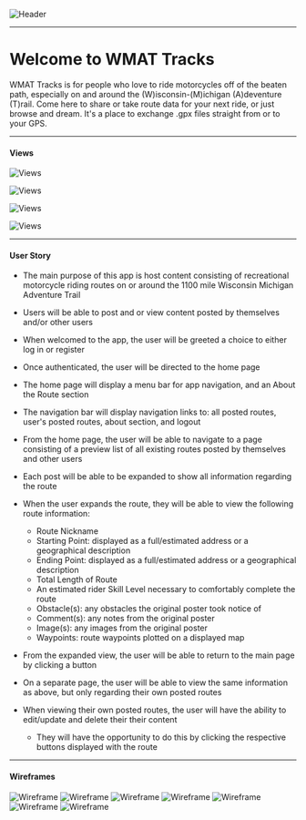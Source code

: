 ![Header](https://i.imgur.com/14l99pl.png)

___



# Welcome to WMAT Tracks 


WMAT Tracks is for people who love to ride motorcycles off of the beaten path, especially on and around the (W)isconsin-(M)ichigan (A)deventure (T)rail. Come here to share or take route data for your next ride, or just browse and dream. It's a place to exchange .gpx files straight from or to your GPS.


***

#### Views 

![Views](https://i.imgur.com/GT3puBA.png)

![Views](https://i.imgur.com/OGrR3fO.png)

![Views](https://i.imgur.com/a0SxpYx.png)

![Views](https://i.imgur.com/obpEzHQ.png)

---


#### User Story

* The main purpose of this app is host content consisting of recreational motorcycle riding routes on or around the 1100 mile Wisconsin Michigan Adventure Trail

* Users will be able to post and or view content posted by themselves and/or other users

* When welcomed to the app, the user will be greeted a choice to either log in or register

* Once authenticated, the user will be directed to the home page

* The home page will display a menu bar for app navigation, and an About the Route section

* The navigation bar will display navigation links to: all posted routes, user's posted routes, about section, and logout

* From the home page, the user will be able to navigate to a page consisting of a preview list of all existing routes posted by themselves and other users

* Each post will be able to be expanded to show all information regarding the route

* When the user expands the route, they will be able to view the following route information:
  * Route Nickname
  * Starting Point: displayed as a full/estimated address or a geographical description
  * Ending Point: displayed as a full/estimated address or a geographical description
  * Total Length of Route
  * An estimated rider Skill Level necessary to comfortably complete the route
  * Obstacle(s): any obstacles the original poster took notice of
  * Comment(s): any notes from the original poster
  * Image(s): any images from the original poster
  * Waypoints: route waypoints plotted on a displayed map

* From the expanded view, the user will be able to return to the main page by clicking a button

* On a separate page, the user will be able to view the same information as above, but only regarding their own posted routes

* When viewing their own posted routes, the user will have the ability to edit/update and delete their their content
  * They will have the opportunity to do this by clicking the respective buttons displayed with the route

___


#### Wireframes
![Wireframe](https://i.imgur.com/v4HfDyH.png)
![Wireframe](https://i.imgur.com/BvMEkkb.png)
![Wireframe](https://i.imgur.com/zHZzAwM.png)
![Wireframe](https://i.imgur.com/pArQWIg.png)
![Wireframe](https://i.imgur.com/teh6axH.png)
![Wireframe](https://i.imgur.com/TdqiLV0.png)
![Wireframe](https://i.imgur.com/FXaPK8y.png)




